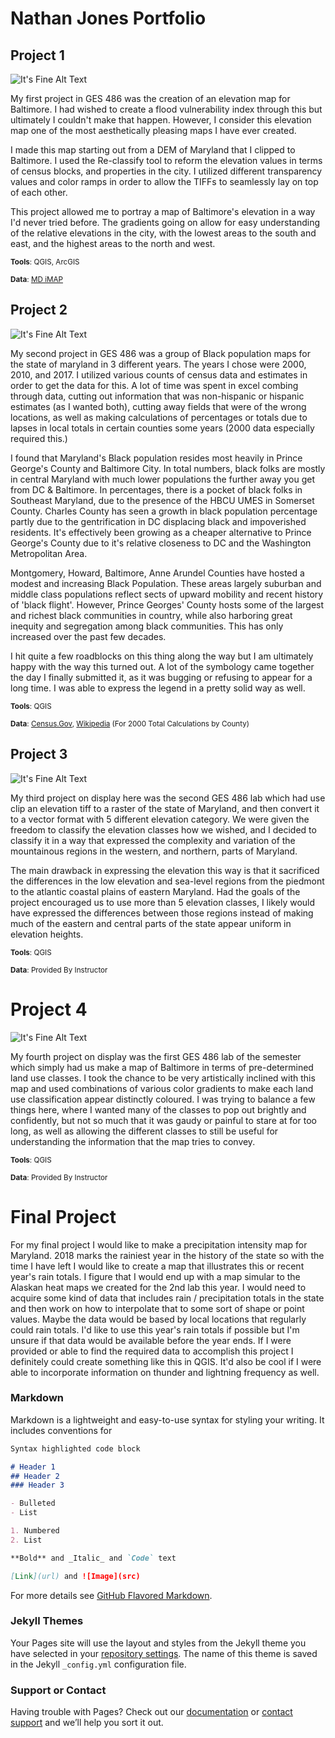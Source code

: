 # Nathan Jones Portfolio

## Project 1

![It's Fine Alt Text](Previews/Project1Preview.PNG)

  My first project in GES 486 was the creation of an elevation map for Baltimore. I had wished to create a flood vulnerability index through this but ultimately I couldn't make that happen. However, I consider this elevation map one of the most aesthetically pleasing maps I have ever created. 

  I made this map starting out from a DEM of Maryland that I clipped to Baltimore. I used the Re-classify tool to reform the elevation values in terms of census blocks, and properties in the city. I utilized different transparency values and color ramps in order to allow the TIFFs to seamlessly lay on top of each other.

  This project allowed me to portray a map of Baltimore's elevation in a way I'd never tried before. The gradients going on allow for easy understanding of the relative elevations in the city, with the lowest areas to the south and east, and the highest areas to the north and west.

<small>__Tools__: QGIS, ArcGIS</small>

<small>__Data__: [MD iMAP](https://imap.maryland.gov/Pages/lidar-dem-download-files.aspx)</small>

## Project 2

![It's Fine Alt Text](Previews/Project2Preview.PNG)

  My second project in GES 486 was a group of Black population maps for the state of maryland in 3 different years. The years I chose were 2000, 2010, and 2017. I utilized various counts of census data and estimates in order to get the data for this. A lot of time was spent in excel combing through data, cutting out information that was non-hispanic or hispanic estimates (as I wanted both), cutting away fields that were of the wrong locations, as well as making calculations of percentages or totals due to lapses in local totals in certain counties some years (2000 data especially required this.)

  I found that Maryland's Black population resides most heavily in Prince George's County and Baltimore City. In total numbers, black folks are mostly in central Maryland with much lower populations the further away you get from DC & Baltimore. In percentages, there is a pocket of black folks in Southeast Maryland, due to the presence of the HBCU UMES in Somerset County. Charles County has seen a growth in black population percentage partly due to the gentrification in DC displacing black and impoverished residents. It's effectively been growing as a cheaper alternative to Prince George's County due to it's relative closeness to DC and the Washington Metropolitan Area. 

  Montgomery, Howard, Baltimore, Anne Arundel Counties have hosted a modest and increasing Black Population. These areas largely suburban and middle class populations reflect sects of upward mobility and recent history of 'black flight'. However, Prince Georges' County hosts some of the largest and richest black communities in country, while also harboring great inequity and segregation among black communities. This has only increased over the past few decades.

  I hit quite a few roadblocks on this thing along the way but I am ultimately happy with the way this turned out. A lot of the symbology came together the day I finally submitted it, as it was bugging or refusing to appear for a long time. I was able to express the legend in a pretty solid way as well.
  
  <small>__Tools__: QGIS </small>
  
  <small>__Data__: [Census.Gov](https://www.census.gov/quickfacts/md), [Wikipedia](https://en.wikipedia.org/wiki/Montgomery_County,_Maryland#2000_census) (For 2000 Total Calculations by County) </small>

## Project 3

![It's Fine Alt Text](Previews/Project3Preview.PNG)

  My third project on display here was the second GES 486 lab which had use clip an elevation tiff to a raster of the state of Maryland, and then convert it to a vector format with 5 different elevation category. We were given the freedom to classify the elevation classes how we wished, and I decided to classify it in a way that expressed the complexity and variation of the mountainous regions in the western, and northern, parts of Maryland.

  The main drawback in expressing the elevation this way is that it sacrificed the differences in the low elevation and sea-level regions from the piedmont to the atlantic coastal plains of eastern Maryland. Had the goals of the project encouraged us to use more than 5 elevation classes, I likely would have expressed the differences between those regions instead of making much of the eastern and central parts of the state appear uniform in elevation heights.

<small>__Tools__: QGIS</small>

<small>__Data__: Provided By Instructor </small>

# Project 4

![It's Fine Alt Text](Previews/Project4Preview.PNG)

  My fourth project on display was the first GES 486 lab of the semester which simply had us make a map of Baltimore in terms of pre-determined land use classes. I took the chance to be very artistically inclined with this map and used combinations of various color gradients to make each land use classification appear distinctly coloured. I was trying to balance a few things here, where I wanted many of the classes to pop out brightly and confidently, but not so much that it was gaudy or painful to stare at for too long, as well as allowing the different classes to still be useful for understanding the information that the map tries to convey. 
  
<small>__Tools__: QGIS</small>

<small>__Data__: Provided By Instructor </small>

# Final Project

For my final project I would like to make a precipitation intensity map for Maryland. 2018 marks the rainiest year in the history of the state so with the time I have left I would like to create a map that illustrates this or recent year's rain totals. I figure that I would end up with a map simular to the Alaskan heat maps we created for the 2nd lab this year. I would need to acquire some kind of data that includes rain / precipitation totals in the state and then work on how to interpolate that to some sort of shape or point values. Maybe the data would be based by local locations that regularly could rain totals. I'd like to use this year's rain totals if possible but I'm unsure if that data would be available before the year ends. If I were provided or able to find the required data to accomplish this project I definitely could create something like this in QGIS. It'd also be cool if I were able to incorporate information on thunder and lightning frequency as well.

### Markdown

Markdown is a lightweight and easy-to-use syntax for styling your writing. It includes conventions for

```markdown
Syntax highlighted code block

# Header 1
## Header 2
### Header 3

- Bulleted
- List

1. Numbered
2. List

**Bold** and _Italic_ and `Code` text

[Link](url) and ![Image](src)
```

For more details see [GitHub Flavored Markdown](https://guides.github.com/features/mastering-markdown/).

### Jekyll Themes

Your Pages site will use the layout and styles from the Jekyll theme you have selected in your [repository settings](https://github.com/natejones1096/natejones1096.github.io/settings). The name of this theme is saved in the Jekyll `_config.yml` configuration file.

### Support or Contact

Having trouble with Pages? Check out our [documentation](https://help.github.com/categories/github-pages-basics/) or [contact support](https://github.com/contact) and we’ll help you sort it out.
